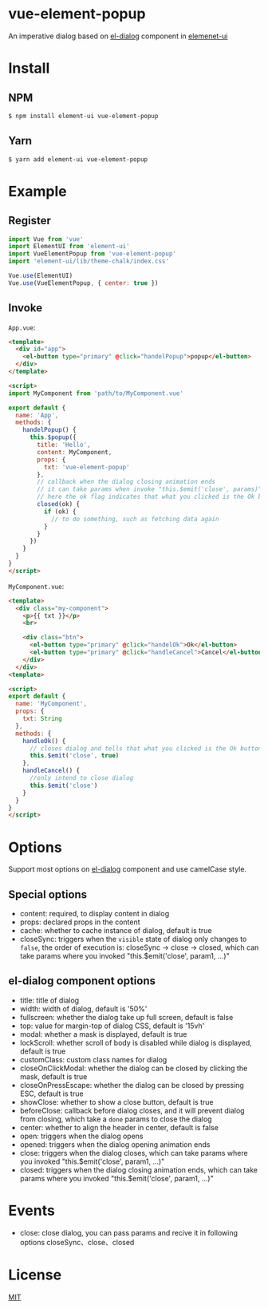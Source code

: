 # vue-element-popup

An imperative dialog based on [el-dialog](https://element.eleme.cn/#/en-US/component/dialog) component in [elemenet-ui](https://github.com/ElemeFE/element)

# Install

## NPM

```bash
$ npm install element-ui vue-element-popup
```

## Yarn

```bash
$ yarn add element-ui vue-element-popup
```

# Example

## Register

```js
import Vue from 'vue'
import ElementUI from 'element-ui'
import VueElementPopup from 'vue-element-popup'
import 'element-ui/lib/theme-chalk/index.css'

Vue.use(ElementUI)
Vue.use(VueElementPopup, { center: true })
```

## Invoke

`App.vue`:

```html
<template>
  <div id="app">
    <el-button type="primary" @click="handelPopup">popup</el-button>
  </div>
</template>

<script>
import MyComponent from 'path/to/MyComponent.vue'

export default {
  name: 'App',
  methods: {
    handelPopup() {
      this.$popup({
        title: 'Hello',
        content: MyComponent,
        props: {
          txt: 'vue-element-popup'
        },
        // callback when the dialog closing animation ends
        // it can take params when invoke "this.$emit('close', params)"
        // here the ok flag indicates that what you clicked is the Ok button
        closed(ok) {  
          if (ok) {
            // to do something, such as fetching data again
          }
        }
      })
    }
  }
}
</script>
```

`MyComponent.vue`:

```html
<template>
  <div class="my-component">
    <p>{{ txt }}</p>
    <br>

    <div class="btn">
      <el-button type="primary" @click="handelOk">Ok</el-button>
      <el-button type="primary" @click="handleCancel">Cancel</el-button>
    </div>
  </div>
<template>

<script>
export default {
  name: 'MyComponent',
  props: {
    txt: String
  },
  methods: {
    handleOk() {
      // closes dialog and tells that what you clicked is the Ok button
      this.$emit('close', true)
    },
    handleCancel() {
      //only intend to close dialog
      this.$emit('close')
    }
  }
}
</script>
```

# Options

Support most options on [el-dialog](https://element.eleme.cn/#/en-US/component/dialog) component and use camelCase style.

## Special options

- content: required, to display content in dialog
- props: declared props in the content
- cache: whether to cache instance of dialog, default is true
- closeSync: triggers when the `visible` state of dialog only changes to `false`, the order of execution is: closeSync -> close -> closed, which can take params where you invoked "this.$emit('close', param1, ...)"

## el-dialog component options

- title: title of dialog
- width: width of dialog, default is '50%'
- fullscreen: whether the dialog take up full screen, default is false
- top: value for margin-top of dialog CSS, default is '15vh'
- modal: whether a mask is displayed, default is true
- lockScroll: whether scroll of body is disabled while dialog is displayed, default is true
- customClass: custom class names for dialog
- closeOnClickModal: whether the dialog can be closed by clicking the mask, default is true
- closeOnPressEscape: whether the dialog can be closed by pressing ESC, default is true
- showClose: whether to show a close button, default is true
- beforeClose: callback before dialog closes, and it will prevent dialog from closing, which take a `done` params to close the dialog
- center: whether to align the header in center, default is false
- open: triggers when the dialog opens
- opened: triggers when the dialog opening animation ends
- close: triggers when the dialog closes, which can take params where you invoked "this.$emit('close', param1, ...)"
- closed: triggers when the dialog closing animation ends, which can take params where you invoked "this.$emit('close', param1, ...)"

# Events

- close: close dialog, you can pass params and recive it in following options closeSync、close、closed

# License

[MIT](LICENSE)

